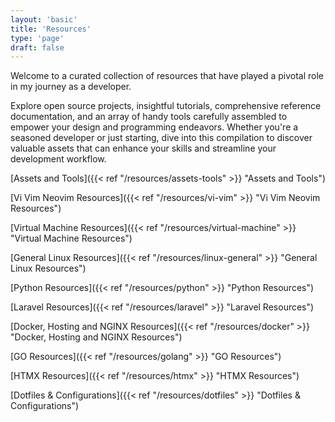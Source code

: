 ```yaml
---
layout: 'basic'
title: 'Resources'
type: 'page'
draft: false
---
```

Welcome to a curated collection of resources that have played a pivotal role in my journey as a developer. 

Explore open source projects, insightful tutorials, comprehensive reference documentation, and an array of handy tools carefully assembled to empower your design and programming endeavors. Whether you're a seasoned developer or just starting, dive into this compilation to discover valuable assets that can enhance your skills and streamline your development workflow.

[Assets and Tools]({{< ref "/resources/assets-tools" >}} "Assets and Tools")

[Vi Vim Neovim Resources]({{< ref "/resources/vi-vim" >}} "Vi Vim Neovim Resources")

[Virtual Machine Resources]({{< ref "/resources/virtual-machine" >}} "Virtual Machine Resources")

[General Linux Resources]({{< ref "/resources/linux-general" >}} "General Linux Resources")

[Python Resources]({{< ref "/resources/python" >}} "Python Resources")

[Laravel Resources]({{< ref "/resources/laravel" >}} "Laravel Resources")

[Docker, Hosting and NGINX Resources]({{< ref "/resources/docker" >}} "Docker, Hosting and NGINX Resources")

[GO Resources]({{< ref "/resources/golang" >}} "GO Resources")

[HTMX Resources]({{< ref "/resources/htmx" >}} "HTMX Resources")

[Dotfiles & Configurations]({{< ref "/resources/dotfiles" >}} "Dotfiles & Configurations")

